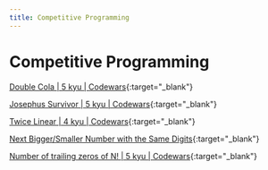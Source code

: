 ```yaml
---
title: Competitive Programming
---
```


# Competitive Programming

[Double Cola \| 5 kyu \| Codewars](/notes/computer-programming/competitive-programming/double-cola){:target="_blank"}

[Josephus Survivor \| 5 kyu \| Codewars](/notes/computer-programming/competitive-programming/josephus-survivor){:target="_blank"}

[Twice Linear \| 4 kyu \| Codewars](/notes/computer-programming/competitive-programming/number-of-trailing-zeros-of-n!){:target="_blank"}

[Next Bigger/Smaller Number with the Same Digits](/notes/computer-programming/competitive-programming/next-number-with-the-same-digits){:target="_blank"}

[Number of trailing zeros of N! \| 5 kyu \| Codewars](/notes/computer-programming/competitive-programming/twice-linear){:target="_blank"}
